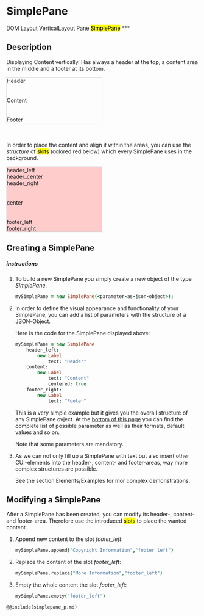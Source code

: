 # SimplePane
<span class="inheritance">
<a href="#Documentation/core/dom">DOM</a>
<a class="inheritance" href="#Documentation/elements/layout/layout">Layout</a>
<a class="inheritance" href="#Documentation/elements/layout/verticallayout">VerticalLayout</a>
<a class="inheritance" href="#Documentation/elements/pane/pane">Pane</a>
<a class="inheritance" href="#Documentation/elements/pane/simplepane"><mark>SimplePane</mark></a>
</span>
***

## Description
Displaying Content vertically. Has always a header at the top, a content area in the middle and a footer at its bottom.

<div style="width: 50%;">	
	<div style="border: 1px solid #d1d1d1" class="cui-tmpl-vertical-layout-top-center-bottom cui-layout cui-padding-reset cui-dom-element cui-simple-pane cui-maximize cui-maximize-horizontal cui-maximize-vertical cui-vertical-layout cui-pane" cui-absolute-container="column" id="cui-dom-element-55">
		<div class="cui-vertical-layout-top cui-layout-cell"><div class="cui-tmpl-horizontal-layout-left-center-right cui-layout cui-padding-reset cui-dom-element cui-pane-header cui-maximize-horizontal cui-horizontal-layout cui-toolbar" cui-absolute-container="row" id="cui-dom-element-56">
		<div class="cui-horizontal-layout-left cui-layout-cell"><div class="cui-tmpl-label cui-dom-element cui-label cui-label-centered cui-label-size-normal cui-label-size-auto cui-label-appearance-normal cui-label-appearance-auto" id="cui-dom-element-49">
		<div class="cui-label-icon"></div>
		<div class="cui-label-content"><span>Header</span></div>
	</div></div>
		<div class="cui-horizontal-layout-center cui-layout-cell" cui-absolute-set="left,right"></div>
		<div class="cui-horizontal-layout-right cui-layout-cell"></div>
	</div></div>
		<div class="cui-vertical-layout-center cui-layout-cell" cui-absolute-set="top,bottom"><div class="cui-tmpl-label cui-dom-element cui-label cui-label-centered cui-label-size-normal cui-label-size-auto cui-label-appearance-normal cui-label-appearance-auto" id="cui-dom-element-51">
		<div class="cui-label-icon"></div>
		<div class="cui-label-content"><span><br><br>Content<br><br><br></span></div>
	</div></div>
		<div class="cui-vertical-layout-bottom cui-layout-cell"><div class="cui-tmpl-horizontal-layout-left-center-right cui-layout cui-padding-reset cui-dom-element cui-pane-footer cui-maximize-horizontal cui-horizontal-layout cui-toolbar" cui-absolute-container="row" id="cui-dom-element-58">
		<div class="cui-horizontal-layout-left cui-layout-cell"></div>
		<div class="cui-horizontal-layout-center cui-layout-cell" cui-absolute-set="left,right"></div>
		<div class="cui-horizontal-layout-right cui-layout-cell"><div class="cui-tmpl-label cui-dom-element cui-label cui-label-centered cui-label-size-normal cui-label-size-auto cui-label-appearance-normal cui-label-appearance-auto" id="cui-dom-element-53">
		<div class="cui-label-icon"></div>
		<div class="cui-label-content"><span>Footer</span></div>
	</div></div>
	</div></div>
	</div>
</div>

<br><br>
In order to place the content and align it within the areas, you can use the *structure* of <mark>slots</mark> (colored red below) which every SimplePane uses in the background.

<div style="width: 50%;">	
	<div style="border: 1px solid #d1d1d1" class="cui-tmpl-vertical-layout-top-center-bottom cui-layout cui-padding-reset cui-dom-element cui-simple-pane cui-maximize cui-maximize-horizontal cui-maximize-vertical cui-vertical-layout cui-pane" cui-absolute-container="column" id="cui-dom-element-292">
	<div class="cui-vertical-layout-top cui-layout-cell"><div class="cui-tmpl-horizontal-layout-left-center-right cui-layout cui-padding-reset cui-dom-element cui-pane-header cui-maximize-horizontal cui-horizontal-layout cui-toolbar" cui-absolute-container="row" id="cui-dom-element-293">
	<div class="cui-horizontal-layout-left cui-layout-cell"><div class="cui-tmpl-label cui-dom-element cui-label cui-label-size-normal cui-label-size-auto cui-label-appearance-normal cui-label-appearance-auto" id="cui-dom-element-280">
	<div class="cui-label-icon"></div>
	<div style="background-color: #ffcccc;" class="cui-label-content"><span>header_left</span></div>
	</div></div>
		<div class="cui-horizontal-layout-center cui-layout-cell" cui-absolute-set="left,right"><div class="cui-tmpl-label cui-dom-element cui-label cui-label-size-normal cui-label-size-auto cui-label-appearance-normal cui-label-appearance-auto" id="cui-dom-element-282">
		<div class="cui-label-icon"></div>
		<div style="background-color: #ffcccc;" class="cui-label-content"><span>header_center</span></div>
	</div></div>
		<div class="cui-horizontal-layout-right cui-layout-cell"><div class="cui-tmpl-label cui-dom-element cui-label cui-label-size-normal cui-label-size-auto cui-label-appearance-normal cui-label-appearance-auto" id="cui-dom-element-284">
		<div class="cui-label-icon"></div>
		<div style="background-color: #ffcccc;" class="cui-label-content"><span>header_right</span></div>
	</div></div>
	</div></div>
		<div class="cui-vertical-layout-center cui-layout-cell" cui-absolute-set="top,bottom"><div style="background-color: #ffcccc;" class="cui-tmpl-label cui-dom-element cui-label cui-label-centered cui-label-size-normal cui-label-size-auto cui-label-appearance-normal cui-label-appearance-auto" id="cui-dom-element-286">
		<div class="cui-label-icon"></div>
		<div class="cui-label-content"><span><br><br>center<br><br><br></span></div>
	</div></div>
		<div class="cui-vertical-layout-bottom cui-layout-cell"><div class="cui-tmpl-horizontal-layout-left-center-right cui-layout cui-padding-reset cui-dom-element cui-pane-footer cui-maximize-horizontal cui-horizontal-layout cui-toolbar" cui-absolute-container="row" id="cui-dom-element-295">
		<div class="cui-horizontal-layout-left cui-layout-cell"><div style="background-color: #ffcccc;" class="cui-tmpl-label cui-dom-element cui-label cui-label-size-normal cui-label-size-auto cui-label-appearance-normal cui-label-appearance-auto" id="cui-dom-element-288">
		<div class="cui-label-icon"></div>
		<div class="cui-label-content"><span>footer_left</span></div>
	</div></div>
		<div class="cui-horizontal-layout-center cui-layout-cell" cui-absolute-set="left,right"></div>
		<div class="cui-horizontal-layout-right cui-layout-cell"><div style="background-color: #ffcccc;" class="cui-tmpl-label cui-dom-element cui-label cui-label-size-normal cui-label-size-auto cui-label-appearance-normal cui-label-appearance-auto" id="cui-dom-element-290">
		<div class="cui-label-icon"></div>
		<div class="cui-label-content"><span>footer_right</span></div>
	</div></div>
	</div></div>
	</div>
</div>



## Creating a SimplePane

##### instructions

1. 
	To build a new SimplePane you simply create a new object of the type *SimplePane*.
	```coffeescript
	mySimplePane = new SimplePane(<parameter-as-json-object>);
	```
2. 
	In order to define the visual appearance and functionality of your SimplePane, you can add a list of parameters with the structure of a JSON-Object.
	
	Here is the code for the SimplePane displayed above:

	```coffeescript
	mySimplePane = new SimplePane
		header_left:
			new Label
				text: "Header"
		content:
			new Label
				text: "Content"
				centered: true
		footer_right:
			new Label
				text: "Footer"
	```
 
	This is a very simple example but it gives you the overall structure of any SimplePane ovject. At the <a href="#parameter">bottom of this page</a> you can find the complete list of possible parameter as well as their formats, default values and so on. <br />
	
	Note that some parameters are mandatory.

3. 
	As we can not only fill up a SimplePane with text but also insert other CUI-elements into the header-, content- and footer-areas, way more complex structures are possible.
	
	See the section Elements/Examples for mor complex demonstrations.


## Modifying a SimplePane

After a SimplePane has been created, you can modify its header-, content- and footer-area.
Therefore use the introduced <mark>slots</mark> to place the wanted content.


1. 
	Append new content to the slot *footer_left*:

	```coffeescript
	mySimplePane.append("Copyright Information","footer_left")
	```
2. 
	Replace the content of the slot *footer_left*:
	```coffeescript
	mySimplePane.replace("More Information","footer_left")
	```
3. 
	Empty the whole content the slot *footer_left*:
	```coffeescript
	mySimplePane.empty("footer_left")
	```


```div-parameter
@@include(simplepane_p.md)
```